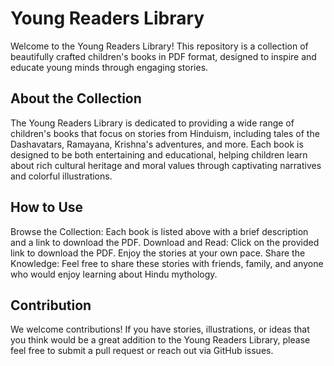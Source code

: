 # Young Readers Library
Welcome to the Young Readers Library! This repository is a collection of beautifully crafted children's books in PDF format, designed to inspire and educate young minds through engaging stories.

## About the Collection
The Young Readers Library is dedicated to providing a wide range of children's books that focus on stories from Hinduism, including tales of the Dashavatars, Ramayana, Krishna's adventures, and more. Each book is designed to be both entertaining and educational, helping children learn about rich cultural heritage and moral values through captivating narratives and colorful illustrations.

## How to Use
Browse the Collection: Each book is listed above with a brief description and a link to download the PDF.
Download and Read: Click on the provided link to download the PDF. Enjoy the stories at your own pace.
Share the Knowledge: Feel free to share these stories with friends, family, and anyone who would enjoy learning about Hindu mythology.

## Contribution
We welcome contributions! If you have stories, illustrations, or ideas that you think would be a great addition to the Young Readers Library, please feel free to submit a pull request or reach out via GitHub issues.

